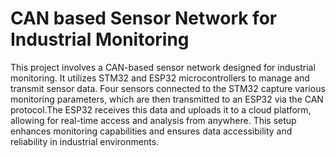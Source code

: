 # CAN based Sensor Network for Industrial Monitoring
This project involves a CAN-based sensor network designed for industrial monitoring. It utilizes STM32 and ESP32
microcontrollers to manage and transmit sensor data. Four sensors connected to the STM32 capture various
monitoring parameters, which are then transmitted to an ESP32 via the CAN protocol.The ESP32 receives this data
and uploads it to a cloud platform, allowing for real-time access and analysis from anywhere. This setup enhances
monitoring capabilities and ensures data accessibility and reliability in industrial environments.
